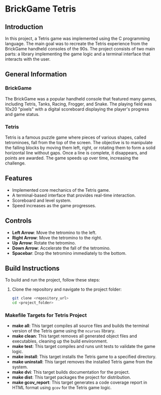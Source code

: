 # BrickGame Tetris

## Introduction

In this project, a Tetris game was implemented using the C programming language. The main goal was to recreate the Tetris experience from the BrickGame handheld consoles of the 90s. The project consists of two main parts: a library implementing the game logic and a terminal interface that interacts with the user.

## General Information

### BrickGame

The BrickGame was a popular handheld console that featured many games, including Tetris, Tanks, Racing, Frogger, and Snake. The playing field was 10x20 "pixels" with a digital scoreboard displaying the player's progress and game status.

### Tetris

Tetris is a famous puzzle game where pieces of various shapes, called tetrominoes, fall from the top of the screen. The objective is to manipulate the falling blocks by moving them left, right, or rotating them to form a solid horizontal line without gaps. Once a line is complete, it disappears, and points are awarded. The game speeds up over time, increasing the challenge.

## Features

- Implemented core mechanics of the Tetris game.
- A terminal-based interface that provides real-time interaction.
- Scoreboard and level system.
- Speed increases as the game progresses.

## Controls

- **Left Arrow**: Move the tetromino to the left.
- **Right Arrow**: Move the tetromino to the right.
- **Up Arrow**: Rotate the tetromino.
- **Down Arrow**: Accelerate the fall of the tetromino.
- **Spacebar**: Drop the tetromino immediately to the bottom.

## Build Instructions

To build and run the project, follow these steps:

1. Clone the repository and navigate to the project folder:

    ```bash
    git clone <repository_url>
    cd <project_folder>
    ```

### Makefile Targets for Tetris Project

- **make all**: This target compiles all source files and builds the terminal version of the Tetris game using the `ncurses` library.
- **make clean**: This target removes all generated object files and executables, cleaning up the build environment.
- **make test**: This target compiles and runs unit tests to validate the game logic.
- **make install**: This target installs the Tetris game to a specified directory.
- **make uninstall**: This target removes the installed Tetris game from the system.
- **make dvi**: This target builds documentation for the project.
- **make dist**: This target packages the project for distribution.
- **make gcov_report**: This target generates a code coverage report in HTML format using `gcov` for the Tetris game logic.
